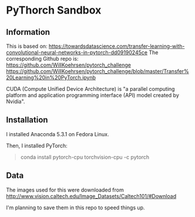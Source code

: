 # PyThorch Sandbox

## Information

This is based on:
https://towardsdatascience.com/transfer-learning-with-convolutional-neural-networks-in-pytorch-dd09190245ce
The corresponding Github repo is:
https://github.com/WillKoehrsen/pytorch_challenge
https://github.com/WillKoehrsen/pytorch_challenge/blob/master/Transfer%20Learning%20in%20PyTorch.ipynb

CUDA (Compute Unified Device Architecture) is "a parallel computing platform and application programming interface (API) model created by Nvidia".

## Installation

I installed Anaconda 5.3.1 on Fedora Linux.

Then, I installed PyTorch:

> conda install pytorch-cpu torchvision-cpu -c pytorch

## Data

The images used for this were downloaded from http://www.vision.caltech.edu/Image_Datasets/Caltech101/#Download

I'm planning to save them in this repo to speed things up.